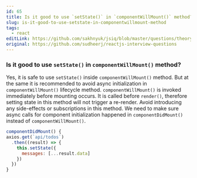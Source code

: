 ```yaml
---
id: 65
title: Is it good to use `setState()` in `componentWillMount()` method?
slug: is-it-good-to-use-setstate-in-componentwillmount-method
tags:
  - react
editLink: https://github.com/sakhnyuk/jsiq/blob/master/questions/theory/react/65.md
original: https://github.com/sudheerj/reactjs-interview-questions
---
```


### Is it good to use `setState()` in `componentWillMount()` method?

Yes, it is safe to use `setState()` inside `componentWillMount()` method. But at the same it is recommended to avoid async initialization in `componentWillMount()` lifecycle method. `componentWillMount()` is invoked immediately before mounting occurs. It is called before `render()`, therefore setting state in this method will not trigger a re-render. Avoid introducing any side-effects or subscriptions in this method. We need to make sure async calls for component initialization happened in `componentDidMount()` instead of `componentWillMount()`.

```jsx
componentDidMount() {
axios.get(`api/todos`)
  .then((result) => {
    this.setState({
      messages: [...result.data]
    })
  })
}
```